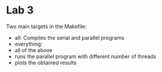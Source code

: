 # Lab 3

Two main targets in the Makefile:

* all: Compiles the serial and parallel programs
* everything:
 * all of the above
 * runs the parallel program with different number of threads
 * plots the obtained results

